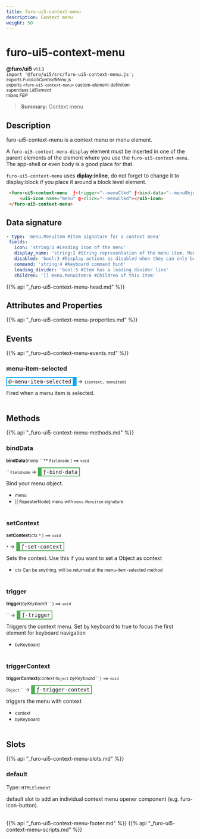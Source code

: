 ```yaml
---
title: furo-ui5-context-menu
description: Context menu
weight: 50
---
```


# furo-ui5-context-menu
**@furo/ui5** <small>v1.1.3</small>
<br>`import '@furo/ui5/src/furo-ui5-context-menu.js';`<small>
<br>exports *FuroUi5ContextMenu* js
<br>exports `<furo-ui5-context-menu>` custom-element-definition
<br>superclass *LitElement*
<br> mixes *FBP*</small>

> **Summary:** Context menu

## Description

furo-ui5-context-menu is a context menu or menu element.

A `furo-ui5-context-menu-display` element must be inserted in one of the parent elements of the element where you
use the `furo-ui5-context-menu`. The app-shell or even body is a good place for that.

`furo-ui5-context-menu` uses **diplay:inline**, do not forget to change it to display:block if you place it around a block level element.

```html
 <furo-ui5-context-menu  ƒ-trigger="--menuClkd" ƒ-bind-data="--menuObject" @-menu-item-selected="--menuItem">
     <ui5-icon name="menu" @-click="--menuClkd"></ui5-icon>
 </furo-ui5-context-menu>
```

## Data signature

```yaml
- type: 'menu.Menuitem #Item signature for a context menu'
 fields:
   icon: 'string:1 #Leading icon of the menu'
   display_name: 'string:2 #String representation of the menu item. Menu item text'
   disabled: 'bool:3 #Display actions as disabled when they can only be used sometimes and under certain conditions.'
   command: 'string:4 #Keyboard command hint'
   leading_divider: 'bool:5 #Item has a leading divider line'
   children: '[] menu.Menuitem:6 #Children of this item'
```

{{% api "_furo-ui5-context-menu-head.md" %}}

## Attributes and Properties
{{% api "_furo-ui5-context-menu-properties.md" %}}








## Events
{{% api "_furo-ui5-context-menu-events.md" %}}

### **menu-item-selected**
<span  style="border-width:2px 10px 2px 2px; border-style: solid;border-color:  rgb(2, 168, 244);font-family:monospace; padding:2px 4px;">@-menu-item-selected</span>
→ <small>`{context, menuitem}`</small>

 Fired when a menu item is selected.
<br><br>

## Methods
{{% api "_furo-ui5-context-menu-methods.md" %}}


### **bindData**
<small>**bindData**(*menu* `` ** `Fieldnode` ) ⟹ `void`</small>

<small>`` `Fieldnode` </small> →
<span  style="border-width:2px 2px 2px 10px; border-style: solid;border-color:  rgb(76, 175, 80);font-family:monospace; padding:2px 4px;">ƒ-bind-data</span>

Bind your menu object.

- <small>menu </small>
- <small> || RepeaterNode} menu with `menu.Menuitem` signature</small>
<br><br>

### **setContext**
<small>**setContext**(*ctx* `*` ) ⟹ `void`</small>

<small>`*` </small> →
<span  style="border-width:2px 2px 2px 10px; border-style: solid;border-color:  rgb(76, 175, 80);font-family:monospace; padding:2px 4px;">ƒ-set-context</span>

Sets the context. Use this if you want to set a Object as context

- <small>ctx Can be anything, will be returned at the menu-item-selected method</small>
<br><br>

### **trigger**
<small>**trigger**(*byKeyboard* `` ) ⟹ `void`</small>

<small>`` </small> →
<span  style="border-width:2px 2px 2px 10px; border-style: solid;border-color:  rgb(76, 175, 80);font-family:monospace; padding:2px 4px;">ƒ-trigger</span>

Triggers the context menu. Set by keyboard to true to focus the first element for keyboard navigation

- <small>byKeyboard </small>
<br><br>

### **triggerContext**
<small>**triggerContext**(*context* `Object` *byKeyboard* `` ) ⟹ `void`</small>

<small>`Object` `` </small> →
<span  style="border-width:2px 2px 2px 10px; border-style: solid;border-color:  rgb(76, 175, 80);font-family:monospace; padding:2px 4px;">ƒ-trigger-context</span>

triggers the menu with context

- <small>context </small>
- <small>byKeyboard </small>
<br><br>





## Slots
{{% api "_furo-ui5-context-menu-slots.md" %}}

### **default**
Type: `HTMLElement`

default slot to add an individual context menu opener component (e.g. furo-icon-button).
<br><br>

{{% api "_furo-ui5-context-menu-footer.md" %}}
{{% api "_furo-ui5-context-menu-scripts.md" %}}
